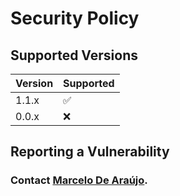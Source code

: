 # Security Policy

## Supported Versions

| Version | Supported          |
| ------- | ------------------ |
| 1.1.x   | :white_check_mark: |
| 0.0.x   | :x:                |

## Reporting a Vulnerability

### Contact [Marcelo De Araújo](marceloaiwass666@gmail.com).
